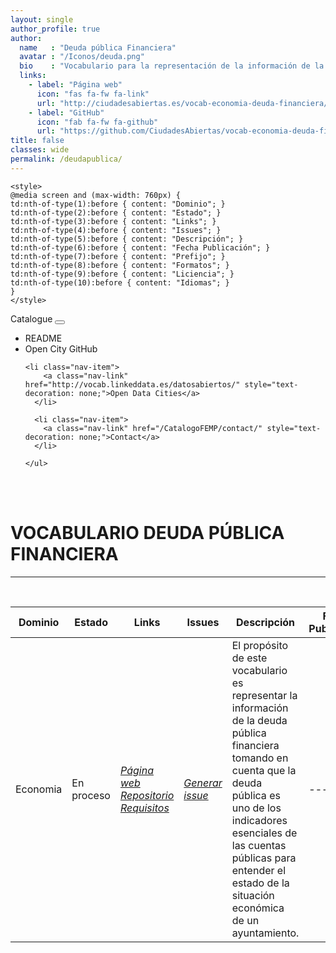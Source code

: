 ```yaml
---
layout: single
author_profile: true 
author:
  name   : "Deuda pública Financiera"
  avatar : "/Iconos/deuda.png"
  bio    : "Vocabulario para la representación de la información de la Deuda Pública Financiera de un ayuntamiento."
  links:
    - label: "Página web"
      icon: "fas fa-fw fa-link"
      url: "http://ciudadesabiertas.es/vocab-economia-deuda-financiera/OnToology/ontology/deudaPublicaFinanciera.owl/documentation/index-es.html"
    - label: "GitHub"
      icon: "fab fa-fw fa-github"
      url: "https://github.com/CiudadesAbiertas/vocab-economia-deuda-financiera"
title: false
classes: wide
permalink: /deudapublica/
---
```


<head>

	<style>	
	@media screen and (max-width: 760px) {
	td:nth-of-type(1):before { content: "Dominio"; }
	td:nth-of-type(2):before { content: "Estado"; }
	td:nth-of-type(3):before { content: "Links"; }	
	td:nth-of-type(4):before { content: "Issues"; }
	td:nth-of-type(5):before { content: "Descripción"; }	
	td:nth-of-type(6):before { content: "Fecha Publicación"; }
	td:nth-of-type(7):before { content: "Prefijo"; }
	td:nth-of-type(8):before { content: "Formatos"; }
	td:nth-of-type(9):before { content: "Liciencia"; }
	td:nth-of-type(10):before { content: "Idiomas"; }	
	}
	</style>
  


<link rel="stylesheet" href="https://maxcdn.bootstrapcdn.com/bootstrap/4.5.2/css/bootstrap.min.css">
  <script src="https://ajax.googleapis.com/ajax/libs/jquery/3.5.1/jquery.min.js"></script>
  <script src="https://cdnjs.cloudflare.com/ajax/libs/popper.js/1.16.0/umd/popper.min.js"></script>
  <script src="https://maxcdn.bootstrapcdn.com/bootstrap/4.5.2/js/bootstrap.min.js"></script>
<link rel="stylesheet" href="https://maxcdn.bootstrapcdn.com/bootstrap/4.0.0/css/bootstrap.min.css" integrity="sha384-Gn5384xqQ1aoWXA+058RXPxPg6fy4IWvTNh0E263XmFcJlSAwiGgFAW/dAiS6JXm" crossorigin="anonymous">
	
<link href="/CatalogoFEMP/stylesheet.css" rel="stylesheet"/>
	
	    
 <div class="navMenu">   
    <nav class="navbar navbar-expand-lg navbar-light bg-light">
  <a class="navbar-brand" href="https://opencitydata.github.io/CatalogoFEMP/" style="text-decoration: none;">Catalogue</a>
  <button class="navbar-toggler" type="button" data-toggle="collapse" data-target="#navbarResponsive" aria-controls="navbarResponsive" aria-expanded="false" aria-label="Toggle navigation">
    <span class="navbar-toggler-icon"></span>
  </button>

  <div class="collapse navbar-collapse" id="navbarResponsive">
    <ul class="navbar-nav mr-auto">
      <li class="nav-item">
        <a class="nav-link" href="https://github.com/CiudadesAbiertas/vocab-economia-deuda-financiera/blob/master/README.md" style="text-decoration: none;">README</a>
      </li>
      <li class="nav-item">
        <a class="nav-link" href="https://github.com/opencitydata/" style="text-decoration: none;">Open City GitHub</a>
      </li>
	    
	<li class="nav-item">
        <a class="nav-link" href="http://vocab.linkeddata.es/datosabiertos/" style="text-decoration: none;">Open Data Cities</a>
      </li>
      
      <li class="nav-item">
        <a class="nav-link" href="/CatalogoFEMP/contact/" style="text-decoration: none;">Contact</a>
      </li>
      
    </ul>
  </div>
</nav>
<br><br>
</div>
  
</head>


<div id="bodyid">
<h1> VOCABULARIO DEUDA PÚBLICA FINANCIERA </h1>
</div>
  
---

&nbsp;
 

  
  
| Dominio |  Estado  |   Links   |   Issues   |   Descripción   |  Fecha Publicación |   Prefijo   | Formatos |   Liciencia | Idiomas   | 
| -------- | -------- | --------- | ---------- | --------------- | -------- | --------- | -------- | --------- | ---------- | 
| Economia | En proceso | *[Página web](http://ciudadesabiertas.es/vocab-economia-deuda-financiera/OnToology/ontology/deudaPublicaFinanciera.owl/documentation/index-es.html)* *[Repositorio](https://github.com/CiudadesAbiertas/vocab-economia-deuda-financiera)*  *[Requisitos](https://github.com/CiudadesAbiertas/vocab-economia-deuda-financiera/blob/master/requirements/Requisitos%20y%20Glosario%20Deuda%20Publica.xlsx)*  |  *[Generar issue](https://github.com/CiudadesAbiertas/vocab-economia-deuda-financiera/issues)*   | El propósito de este vocabulario es representar la información de la deuda pública financiera tomando en cuenta que la deuda pública es uno de los indicadores esenciales de las cuentas públicas para entender el estado de la situación económica de un ayuntamiento.   | --- | esdeuda | rdf+xml   html   turtle | CC-BY  | es   en   |
 
 
  
&nbsp;


